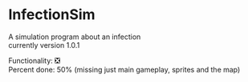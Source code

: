 # InfectionSim
A simulation program about an infection\
currently version 1.0.1

Functionality: :negative_squared_cross_mark:\
Percent done: 50% (missing just main gameplay, sprites and the map)

